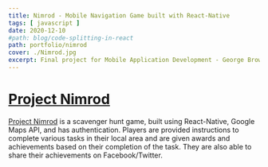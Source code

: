 ```yaml
---
title: Nimrod - Mobile Navigation Game built with React-Native
tags: [ javascript ]
date: 2020-12-10
#path: blog/code-splitting-in-react
path: portfolio/nimrod
cover: ./Nimrod.jpg
excerpt: Final project for Mobile Application Development - George Brown College - Computer Science
---
```


# [Project Nimrod](https://github.com/karnnivore/Nimrod-React-Native)
[Project Nimrod](https://github.com/karnnivore/Nimrod-React-Native) is a scavenger hunt game, built using React-Native, Google Maps API, and has authentication. Players are provided instructions to complete various tasks in their local area and are given awards and achievements based on their completion of the task. They are also able to share their achievements on Facebook/Twitter. 
